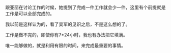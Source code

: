 跟亚丽在讨论工作的时候，她提到了完成一件工作就会少一件，这里有个前提就是工作是可以全部完成的。

我以前是这样认为的，看了吴军的见识之后，不是这么想的了。

工作是做不完的，即使你有7*24小时，我也有办法把它填满。

唯一能够做的，就是利用有限的时间，来完成最重要的事情。